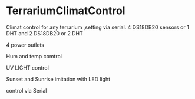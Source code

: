 # TerrariumClimatControl
Climat control for any terrarium ,setting via serial.
4 DS18DB20 sensors or 1 DHT and 2 DS18DB20 or 2 DHT

4 power outlets

Hum and temp comtrol

UV LIGHT control

Sunset and Sunrise imitation with LED light

control via Serial
